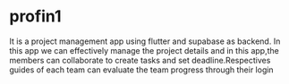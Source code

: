 # profin1

It is a project management app using flutter and supabase as backend. In this app we can effectively manage the project details and in this app,the members can collaborate to create tasks and set deadline.Respectives guides of each team can evaluate the team progress through their login
